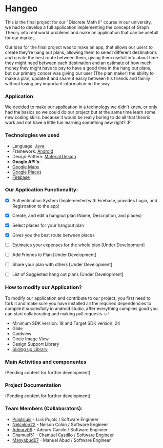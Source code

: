 # Hangeo

This is the final project for our "Discrete Math II" course in our university, we had to develop a full application implementing the concept of Graph Theory into real world problems and make an application that can be usefull for our market.

Our idea for the final project was to make an app, that allows our users to create they're hang out plans, allowing them to select different destinations and create the best route between them, giving them usefull info about time they might need between each destination and an estimate of how much money they might have to pay to have a good time in the hang out plans, but our primary concer was giving our user (The plan maker) the ability to make a plan, update it and share it easily between his friends and family without losing any important information on the way.

### Application
We decided to make our application in a technology we didn't knew, or only had the basics so we could do our project but at the same time learn some new coding skills. because it would be really boring to do all that theoric work and not have a little fun learning something new right? :P

### Technologies we used 
- Language: [Java]
- Framework: [Android]
- Design Pattern: [Material Design]
- **Google API's**:
- [Google Maps]
- [Google Places]
- [Firebase] 

[Java]: <http://www.oracle.com/technetwork/java/javase/downloads/jdk8-downloads-2133151.html>
[Android]: <https://developer.android.com/index.html>
[Material Design]: <material.io>
[Google Maps]: <https://developers.google.com/maps/>
[Google Places]: <https://developers.google.com/places/>
[Firebase]: <https://firebase.google.com/>

### Our Application Functionality:
- [x] Authentication System (Implemented with Firebase, provides Login, and Registration to the app)
- [x] Create, and edit a hangout plan (Name, Description, and places)
- [x] Select places for your hangout plan
- [x] Gives you the best route between places
- [ ] Estimates your expenses for the whole plan [Under Development]
- [ ] Add Friends to Plan [Under Development]
- [ ] Share your plan with others [Under Development]
- [ ] List of Suggested hang out plans [Under Development]


### How to modify our Application?
To modify our application and contribute to our project, you first need to fork it and make sure you have installed all the required dependencies to compile it succesfully in android studio, after everything compiles good you can start collaborating and making pull requests :relaxed:!

- Minimum SDK version: 19 and Target SDK version: 24
- Glide
- Cardview
- Circle Image View
- Design Support Library
- [Sliding up Library]

[Sliding up Library]: <https://github.com/umano/AndroidSlidingUpPanel>

### Main Activities and componentes
(Pending content for further development)


### Project Documentation
(Pending content for further development)

### Team Members (Collaborators):

* [Pujolsluis] - Luis Pujols / Software Engineer
* [Nelcolon22] - Nelson Colón / Software Engineer
* [Adeury09] - Adeury Camilo / Software Engineer
* [Chamuel51] - Chamuel Castillo / Software Engineer
* [Manyabud07] - Manuel Abud / Software Engineer


[Pujolsluis]: <https://github.com/Pujolsluis>
[Nelcolon22]: <https://github.com/nelcolon22>
[Adeury09]: <https://github.com/Adeury09>
[Chamuel51]: <https://github.com/chamuel51>
[Manyabud07]: <https://github.com/manyabud07>
